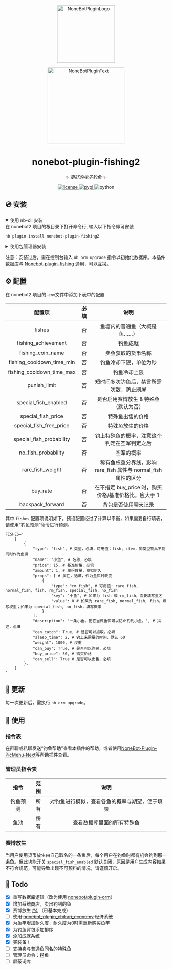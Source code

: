 <div align="center">
  <a href="https://v2.nonebot.dev/store"><img src="https://github.com/A-kirami/nonebot-plugin-template/blob/resources/nbp_logo.png" width="180" height="180" alt="NoneBotPluginLogo"></a>
  <br>
  <p><img src="https://github.com/A-kirami/nonebot-plugin-template/blob/resources/NoneBotPlugin.svg" width="240" alt="NoneBotPluginText"></p>
</div>

<div align="center">

# nonebot-plugin-fishing2

_✨ 更好的电子钓鱼 ✨_

<a href="./LICENSE">
    <img src="https://img.shields.io/github/license/FDCraft/nonebot-plugin-fishing2.svg" alt="license">
</a>
<a href="https://pypi.python.org/pypi/nonebot-plugin-fishing2">
    <img src="https://img.shields.io/pypi/v/nonebot-plugin-fishing2.svg" alt="pypi">
</a>
<img src="https://img.shields.io/badge/python-3.8+-blue.svg" alt="python">

</div>

## 💿 安装

<details open>
<summary>使用 nb-cli 安装</summary>
在 nonebot2 项目的根目录下打开命令行, 输入以下指令即可安装

    nb plugin install nonebot-plugin-fishing2

</details>

<details>
<summary>使用包管理器安装</summary>
在 nonebot2 项目的插件目录下, 打开命令行, 根据你使用的包管理器, 输入相应的安装命令

<details>
<summary>pip</summary>

    pip install nonebot-plugin-fishing2
</details>
<details>
<summary>pdm</summary>

    pdm add nonebot-plugin-fishing2
</details>
<details>
<summary>poetry</summary>

    poetry add nonebot-plugin-fishing2
</details>
<details>
<summary>conda</summary>

    conda install nonebot-plugin-fishing2
</details>

打开 nonebot2 项目根目录下的 `pyproject.toml` 文件, 在 `[tool.nonebot]` 部分追加写入

    plugins = ["nonebot_plugin_fishing2"]

</details>

注意：安装过后，需在控制台输入 `nb orm upgrade` 指令以初始化数据库。本插件数据库与 [Nonebot-plugin-fishing](https://github.com/ALittleBot/nonebot-plugin-fishing) 通用，可以互换。

## ⚙️ 配置

在 nonebot2 项目的`.env`文件中添加下表中的配置

| 配置项                    | 必填 | 说明                                                           |
|:-------------------------:|:----:|:--------------------------------------------------------------:|
| fishes                    | 否   | 鱼塘内的普通鱼（大概是鱼……）                                   |
| fishing_achievement       | 否   | 钓鱼成就                                                       |
| fishing_coin_name         | 否   | 卖鱼获取的货币名称                                             |
| fishing_cooldown_time_min | 否   | 钓鱼冷却下限，单位为秒                                         |
| fishing_cooldown_time_max | 否   | 钓鱼冷却上限                                                   |
| punish_limit              | 否   | 短时间多次钓鱼后，禁言所需次数，防止刷屏                       |
| special_fish_enabled      | 否   | 是否启用赛博放生 & 特殊鱼（默认为否）                          |
| special_fish_price        | 否   | 特殊鱼出售的价格                                               |
| special_fish_free_price   | 否   | 特殊鱼放生的价格                                               |
| special_fish_probability  | 否   | 钓上特殊鱼的概率，注意这个判定在空军判定之后                   |
| no_fish_probability       | 否   | 空军的概率                                                     |
| rare_fish_weight          | 否   | 稀有鱼权重分界线，影响 rare_fish 属性与 normal_fish 属性的区分 |
| buy_rate                  | 否   | 在不指定 buy_price 时，购买价格/基准价格比，应大于 1           |
| backpack_forward          | 否   | 背包是否使用聊天记录                                           |

其中 `fishes` 配置项说明如下。预设配置经过了计算以平衡，如果需要自行填表，请使用“钓鱼预测”命令进行预测。

```dotenv
FISHES='
    [
        {
            "type": "fish", # 类型，必填，可用值：fish, item，同类型物品不能同时作为鱼饵
            "name": "小鱼", # 名称，必填
            "price": 15, # 基准价格，必填
            "amount": 1, # 单份数量，模拟耐久
            "props": [ # 属性，选填，作为鱼饵时改变
                {
                    "type": "rm_fish", # 可用值: rare_fish, normal_fish, fish, rm_fish, special_fish, no_fish
                    "key": "小鱼", # 如果为 fish 或 rm_fish，需要填写鱼名
                    "value": 0 # 如果为 rare_fish, normal_fish, fish，填写权重；如果为 special_fish, no_fish，填写概率
                }
            ],
            "description": "一条小鱼。把它当做鱼饵可以防止钓到小鱼。", # 描述，必填
            "can_catch": True, # 是否可以抓取，必填
            "sleep_time": 2, # 钓上来需要的时间，默认 60
            "weight": 1000, # 权重
            "can_buy": True, # 是否可以购买，必填
            "buy_price": 50, # 购买价格
            "can_sell": True # 是否可以出售，必填
        },
    ]
'
```

## 🔨 更新

每一次更新后，需执行 `nb orm upgrade`。

## 🎉 使用

### 指令表

在群聊或私聊发送“钓鱼帮助”查看本插件的帮助，或者使用[NoneBot-Plugin-PicMenu-Next](https://github.com/lgc-NB2Dev/nonebot-plugin-picmenu-next)等帮助插件查看。

### 管理员指令表

| 指令     | 范围 | 说明                                           |
|:--------:|:----:|:----------------------------------------------:|
| 钓鱼预测 | 所有 | 对钓鱼进行模拟，查看各鱼的概率与期望，便于填表 |
| 鱼池     | 所有 | 查看数据库里面的所有特殊鱼                     |

### 赛博放生

当用户使用货币放生由自己取名的一条鱼后，每个用户在钓鱼时都有机会钓到那一条鱼。但此功能开关 `special_fish_enabled` 默认关闭，原因是用户生成内容如果不符合规范，可能导致出现不可预料的情况，请谨慎开启。

## 📝 Todo

- [x] 重写数据库逻辑（改为使用 [nonebot/plugin-orm](https://github.com/nonebot/plugin-orm)）
- [x] 增加系统商店，卖出钓到的鱼
- [x] 赛博放生 [#4](https://github.com/C14H22O/nonebot-plugin-fishing/issues/4) （已基本完成）
- [ ] ~~使用 [nonebot_plugin_chikari_economy](https://github.com/mrqx0195/nonebot_plugin_chikari_economy) 经济系统~~ 
- [x] 为鱼竿增加耐久度，耐久度为0时需重新购买鱼竿
- [x] 为钓鱼背包添加排序
- [x] 添加成就系统
- [x] 买装备！
- [ ] 支持卖与普通鱼同名的特殊鱼
- [ ] 管理员命令：捞鱼
- [ ] 屏蔽词库
